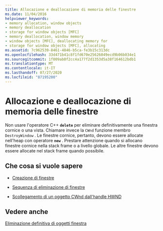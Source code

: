 ```yaml
---
title: Allocazione e deallocazione di memoria delle finestre
ms.date: 11/04/2016
helpviewer_keywords:
- memory allocation, window objects
- memory deallocation
- storage for window objects [MFC]
- memory deallocation, window memory
- window objects [MFC], deallocating memory for
- storage for window objects [MFC], allocating
ms.assetid: 7c962539-8461-4846-b5ca-fe3b15c313dc
ms.openlocfilehash: 33d471b41c8f1fd670e25626049ecd9b06b034e1
ms.sourcegitcommit: 1f009ab0f2cc4a177f2d1353d5a38f164612bdb1
ms.translationtype: MT
ms.contentlocale: it-IT
ms.lasthandoff: 07/27/2020
ms.locfileid: "87195200"
---
```

# <a name="allocating-and-deallocating-window-memory"></a>Allocazione e deallocazione di memoria delle finestre

Non usare l'operatore C++ **`delete`** per eliminare definitivamente una finestra cornice o una vista. Chiamare invece la `CWnd` funzione membro `DestroyWindow` . Le finestre cornice, pertanto, devono essere allocate nell'heap con operatore **`new`** . Prestare attenzione quando si allocano finestre cornice nella stack frame o a livello globale. Le altre finestre devono essere allocate nel stack frame quando possibile.

## <a name="what-do-you-want-to-know-more-about"></a>Che cosa si vuole sapere

- [Creazione di finestre](creating-windows.md)

- [Sequenza di eliminazione di finestre](window-destruction-sequence.md)

- [Scollegamento di un oggetto CWnd dall'handle HWND](detaching-a-cwnd-from-its-hwnd.md)

## <a name="see-also"></a>Vedere anche

[Eliminazione definitiva di oggetti finestra](destroying-window-objects.md)
